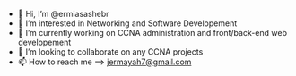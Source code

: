 - 👋 Hi, I’m @ermiasashebr
- 👀 I’m interested in Networking and Software Developement
- 🌱 I’m currently working on CCNA administration and front/back-end web developement
- 💞️ I’m looking to collaborate on any CCNA projects
- 📫 How to reach me ==> jermayah7@gmail.com

<!---
ermiasashebr/ermiasashebr is a ✨ special ✨ repository because its `README.md` (this file) appears on your GitHub profile.
You can click the Preview link to take a look at your changes.
--->
